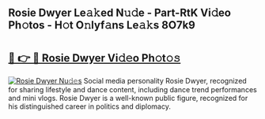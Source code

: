 ## Rosie Dwyer Le𝚊𝚔ed N𝚞𝚍e - Part-RtK Vi𝚍eo Ph𝚘tos - H𝚘t O𝚗lyf𝚊ns Le𝚊𝚔s 8O7k9

# <h2><a href="http://hf4c5l.feru.top/?c=Rosie+Dwyer">🔗 👉 🔴 Rosie Dwyer Vi𝚍𝚎o Ph𝚘t𝚘𝚜</a></h2>

[![Rosie Dwyer Nu𝚍𝚎s](https://i.imgur.com/0TWrTi3.gif)](http://hf4c5l.feru.top/?c=Rosie+Dwyer)
Social media personality Rosie Dwyer, recognized for sharing lifestyle and dance content, including dance trend performances and mini vlogs. Rosie Dwyer is a well-known public figure, recognized for his distinguished career in politics and diplomacy. 

